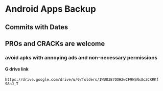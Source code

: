 # Android Apps Backup


## Commits with Dates
## PROs and CRACKs are welcome

### avoid apks with annoying ads and non-necessary permissions

#### G drive link   
`https://drive.google.com/drive/u/0/folders/1WU83B7QQH2wCF9WaNxUcZCRRKfS8nJ_T`